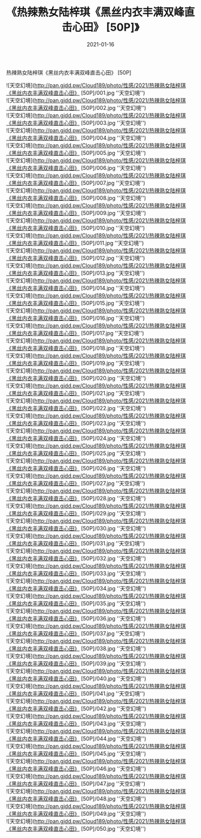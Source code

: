 ﻿---
layout: post
title:  《热辣熟女陆梓琪《黑丝内衣丰满双峰直击心田》 [50P]》
date:   2021-01-16
img: http://pan.gjdd.pw/Cloud189/photo/性感/2021/热辣熟女陆梓琪《黑丝内衣丰满双峰直击心田》 [50P]/000.jpg
categories: [美女, 性感, 泳衣]
---

热辣熟女陆梓琪《黑丝内衣丰满双峰直击心田》 [50P]



![天空幻境](http://pan.gjdd.pw/Cloud189/photo/性感/2021/热辣熟女陆梓琪《黑丝内衣丰满双峰直击心田》 [50P]/001.jpg ''天空幻境'') <br>
![天空幻境](http://pan.gjdd.pw/Cloud189/photo/性感/2021/热辣熟女陆梓琪《黑丝内衣丰满双峰直击心田》 [50P]/002.jpg ''天空幻境'') <br>
![天空幻境](http://pan.gjdd.pw/Cloud189/photo/性感/2021/热辣熟女陆梓琪《黑丝内衣丰满双峰直击心田》 [50P]/003.jpg ''天空幻境'') <br>
![天空幻境](http://pan.gjdd.pw/Cloud189/photo/性感/2021/热辣熟女陆梓琪《黑丝内衣丰满双峰直击心田》 [50P]/004.jpg ''天空幻境'') <br>
![天空幻境](http://pan.gjdd.pw/Cloud189/photo/性感/2021/热辣熟女陆梓琪《黑丝内衣丰满双峰直击心田》 [50P]/005.jpg ''天空幻境'') <br>
![天空幻境](http://pan.gjdd.pw/Cloud189/photo/性感/2021/热辣熟女陆梓琪《黑丝内衣丰满双峰直击心田》 [50P]/006.jpg ''天空幻境'') <br>
![天空幻境](http://pan.gjdd.pw/Cloud189/photo/性感/2021/热辣熟女陆梓琪《黑丝内衣丰满双峰直击心田》 [50P]/007.jpg ''天空幻境'') <br>
![天空幻境](http://pan.gjdd.pw/Cloud189/photo/性感/2021/热辣熟女陆梓琪《黑丝内衣丰满双峰直击心田》 [50P]/008.jpg ''天空幻境'') <br>
![天空幻境](http://pan.gjdd.pw/Cloud189/photo/性感/2021/热辣熟女陆梓琪《黑丝内衣丰满双峰直击心田》 [50P]/009.jpg ''天空幻境'') <br>
![天空幻境](http://pan.gjdd.pw/Cloud189/photo/性感/2021/热辣熟女陆梓琪《黑丝内衣丰满双峰直击心田》 [50P]/010.jpg ''天空幻境'') <br>
![天空幻境](http://pan.gjdd.pw/Cloud189/photo/性感/2021/热辣熟女陆梓琪《黑丝内衣丰满双峰直击心田》 [50P]/011.jpg ''天空幻境'') <br>
![天空幻境](http://pan.gjdd.pw/Cloud189/photo/性感/2021/热辣熟女陆梓琪《黑丝内衣丰满双峰直击心田》 [50P]/012.jpg ''天空幻境'') <br>
![天空幻境](http://pan.gjdd.pw/Cloud189/photo/性感/2021/热辣熟女陆梓琪《黑丝内衣丰满双峰直击心田》 [50P]/013.jpg ''天空幻境'') <br>
![天空幻境](http://pan.gjdd.pw/Cloud189/photo/性感/2021/热辣熟女陆梓琪《黑丝内衣丰满双峰直击心田》 [50P]/014.jpg ''天空幻境'') <br>
![天空幻境](http://pan.gjdd.pw/Cloud189/photo/性感/2021/热辣熟女陆梓琪《黑丝内衣丰满双峰直击心田》 [50P]/015.jpg ''天空幻境'') <br>
![天空幻境](http://pan.gjdd.pw/Cloud189/photo/性感/2021/热辣熟女陆梓琪《黑丝内衣丰满双峰直击心田》 [50P]/016.jpg ''天空幻境'') <br>
![天空幻境](http://pan.gjdd.pw/Cloud189/photo/性感/2021/热辣熟女陆梓琪《黑丝内衣丰满双峰直击心田》 [50P]/017.jpg ''天空幻境'') <br>
![天空幻境](http://pan.gjdd.pw/Cloud189/photo/性感/2021/热辣熟女陆梓琪《黑丝内衣丰满双峰直击心田》 [50P]/018.jpg ''天空幻境'') <br>
![天空幻境](http://pan.gjdd.pw/Cloud189/photo/性感/2021/热辣熟女陆梓琪《黑丝内衣丰满双峰直击心田》 [50P]/019.jpg ''天空幻境'') <br>
![天空幻境](http://pan.gjdd.pw/Cloud189/photo/性感/2021/热辣熟女陆梓琪《黑丝内衣丰满双峰直击心田》 [50P]/020.jpg ''天空幻境'') <br>
![天空幻境](http://pan.gjdd.pw/Cloud189/photo/性感/2021/热辣熟女陆梓琪《黑丝内衣丰满双峰直击心田》 [50P]/021.jpg ''天空幻境'') <br>
![天空幻境](http://pan.gjdd.pw/Cloud189/photo/性感/2021/热辣熟女陆梓琪《黑丝内衣丰满双峰直击心田》 [50P]/022.jpg ''天空幻境'') <br>
![天空幻境](http://pan.gjdd.pw/Cloud189/photo/性感/2021/热辣熟女陆梓琪《黑丝内衣丰满双峰直击心田》 [50P]/023.jpg ''天空幻境'') <br>
![天空幻境](http://pan.gjdd.pw/Cloud189/photo/性感/2021/热辣熟女陆梓琪《黑丝内衣丰满双峰直击心田》 [50P]/024.jpg ''天空幻境'') <br>
![天空幻境](http://pan.gjdd.pw/Cloud189/photo/性感/2021/热辣熟女陆梓琪《黑丝内衣丰满双峰直击心田》 [50P]/025.jpg ''天空幻境'') <br>
![天空幻境](http://pan.gjdd.pw/Cloud189/photo/性感/2021/热辣熟女陆梓琪《黑丝内衣丰满双峰直击心田》 [50P]/026.jpg ''天空幻境'') <br>
![天空幻境](http://pan.gjdd.pw/Cloud189/photo/性感/2021/热辣熟女陆梓琪《黑丝内衣丰满双峰直击心田》 [50P]/027.jpg ''天空幻境'') <br>
![天空幻境](http://pan.gjdd.pw/Cloud189/photo/性感/2021/热辣熟女陆梓琪《黑丝内衣丰满双峰直击心田》 [50P]/028.jpg ''天空幻境'') <br>
![天空幻境](http://pan.gjdd.pw/Cloud189/photo/性感/2021/热辣熟女陆梓琪《黑丝内衣丰满双峰直击心田》 [50P]/029.jpg ''天空幻境'') <br>
![天空幻境](http://pan.gjdd.pw/Cloud189/photo/性感/2021/热辣熟女陆梓琪《黑丝内衣丰满双峰直击心田》 [50P]/030.jpg ''天空幻境'') <br>
![天空幻境](http://pan.gjdd.pw/Cloud189/photo/性感/2021/热辣熟女陆梓琪《黑丝内衣丰满双峰直击心田》 [50P]/031.jpg ''天空幻境'') <br>
![天空幻境](http://pan.gjdd.pw/Cloud189/photo/性感/2021/热辣熟女陆梓琪《黑丝内衣丰满双峰直击心田》 [50P]/032.jpg ''天空幻境'') <br>
![天空幻境](http://pan.gjdd.pw/Cloud189/photo/性感/2021/热辣熟女陆梓琪《黑丝内衣丰满双峰直击心田》 [50P]/033.jpg ''天空幻境'') <br>
![天空幻境](http://pan.gjdd.pw/Cloud189/photo/性感/2021/热辣熟女陆梓琪《黑丝内衣丰满双峰直击心田》 [50P]/034.jpg ''天空幻境'') <br>
![天空幻境](http://pan.gjdd.pw/Cloud189/photo/性感/2021/热辣熟女陆梓琪《黑丝内衣丰满双峰直击心田》 [50P]/035.jpg ''天空幻境'') <br>
![天空幻境](http://pan.gjdd.pw/Cloud189/photo/性感/2021/热辣熟女陆梓琪《黑丝内衣丰满双峰直击心田》 [50P]/036.jpg ''天空幻境'') <br>
![天空幻境](http://pan.gjdd.pw/Cloud189/photo/性感/2021/热辣熟女陆梓琪《黑丝内衣丰满双峰直击心田》 [50P]/037.jpg ''天空幻境'') <br>
![天空幻境](http://pan.gjdd.pw/Cloud189/photo/性感/2021/热辣熟女陆梓琪《黑丝内衣丰满双峰直击心田》 [50P]/038.jpg ''天空幻境'') <br>
![天空幻境](http://pan.gjdd.pw/Cloud189/photo/性感/2021/热辣熟女陆梓琪《黑丝内衣丰满双峰直击心田》 [50P]/039.jpg ''天空幻境'') <br>
![天空幻境](http://pan.gjdd.pw/Cloud189/photo/性感/2021/热辣熟女陆梓琪《黑丝内衣丰满双峰直击心田》 [50P]/040.jpg ''天空幻境'') <br>
![天空幻境](http://pan.gjdd.pw/Cloud189/photo/性感/2021/热辣熟女陆梓琪《黑丝内衣丰满双峰直击心田》 [50P]/041.jpg ''天空幻境'') <br>
![天空幻境](http://pan.gjdd.pw/Cloud189/photo/性感/2021/热辣熟女陆梓琪《黑丝内衣丰满双峰直击心田》 [50P]/042.jpg ''天空幻境'') <br>
![天空幻境](http://pan.gjdd.pw/Cloud189/photo/性感/2021/热辣熟女陆梓琪《黑丝内衣丰满双峰直击心田》 [50P]/043.jpg ''天空幻境'') <br>
![天空幻境](http://pan.gjdd.pw/Cloud189/photo/性感/2021/热辣熟女陆梓琪《黑丝内衣丰满双峰直击心田》 [50P]/044.jpg ''天空幻境'') <br>
![天空幻境](http://pan.gjdd.pw/Cloud189/photo/性感/2021/热辣熟女陆梓琪《黑丝内衣丰满双峰直击心田》 [50P]/045.jpg ''天空幻境'') <br>
![天空幻境](http://pan.gjdd.pw/Cloud189/photo/性感/2021/热辣熟女陆梓琪《黑丝内衣丰满双峰直击心田》 [50P]/046.jpg ''天空幻境'') <br>
![天空幻境](http://pan.gjdd.pw/Cloud189/photo/性感/2021/热辣熟女陆梓琪《黑丝内衣丰满双峰直击心田》 [50P]/047.jpg ''天空幻境'') <br>
![天空幻境](http://pan.gjdd.pw/Cloud189/photo/性感/2021/热辣熟女陆梓琪《黑丝内衣丰满双峰直击心田》 [50P]/048.jpg ''天空幻境'') <br>
![天空幻境](http://pan.gjdd.pw/Cloud189/photo/性感/2021/热辣熟女陆梓琪《黑丝内衣丰满双峰直击心田》 [50P]/049.jpg ''天空幻境'') <br>
![天空幻境](http://pan.gjdd.pw/Cloud189/photo/性感/2021/热辣熟女陆梓琪《黑丝内衣丰满双峰直击心田》 [50P]/050.jpg ''天空幻境'') <br>